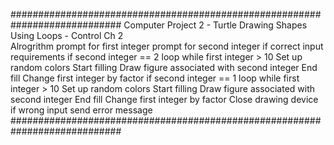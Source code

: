 
############################################################################
   Computer Project 2 - Turtle Drawing Shapes Using Loops - Control Ch 2    
 Alrogrithm
  prompt for first integer
  prompt for second integer
  if correct input requirements
     if second integer == 2
       loop while first integer > 10
           Set up random colors
           Start filling
           Draw figure associated with second integer
           End fill
           Change first integer by factor
     if second integer == 1
       loop while first integer > 10
           Set up random colors
           Start filling
           Draw figure associated with second integer
           End fill
           Change first integer by factor
    Close drawing device
  if wrong input send error message
############################################################################
